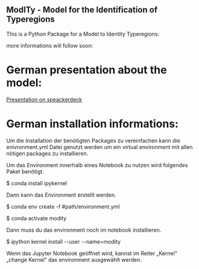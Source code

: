## ModITy - Model for the Identification of Typeregions

This is a Python Package for a Model to Identity Typeregions:

more informations will follow soon:

# German presentation about the model:


[Presentation on speackerdeck](https://speakerdeck.com/nailend/modell-zur-ableitung-von-typregionen-der-energieversorgung)


# German installation informations:

Um die Installation der benötigten Packages zu vereinfachen kann die enivronment.yml Datei
genutzt werden um ein virtual environment mit allen nötigen packages zu installieren.

Um das Environment innerhalb eines Notebook zu nutzen wird folgendes Paket benötigt.

$ conda install ipykernel


Dann kann das Environment erstellt werden. 

$ conda env create -f #path/environment.yml

$ conda activate modity

Dann muss du das environment noch im notebook installieren.

$ ipython kernel install --user --name=modity

Wenn das Jupyter Notebook geöffnet wird, kannst im Reiter „Kernel“ „change Kernel“ das
environment ausgewählt werden.

